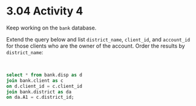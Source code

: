 # 3.04 Activity 4

Keep working on the `bank` database.

Extend the query below and list `district_name`, `client_id`, and `account_id` for those clients who are the owner of the account. Order the results by `district_name`:

<br>

```sql
select * from bank.disp as d
join bank.client as c
on d.client_id = c.client_id
join bank.district as da
on da.A1 = c.district_id;
```
